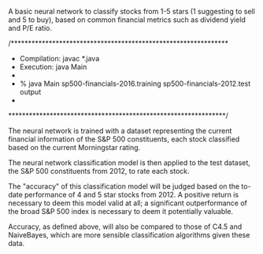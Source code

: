 A basic neural network to classify stocks from 1-5 stars (1 suggesting to sell and 5 to buy), based on common financial metrics such as dividend yield and P/E ratio.

/***************************************************************
 *  Compilation:  javac *.java
 *  Execution:    java Main <training-dataset> <test-dataset> <output-filename>
 *
 *  % java Main sp500-financials-2016.training sp500-financials-2012.test output
 *
 ***************************************************************/

The neural network is trained with a dataset representing the current financial information of the S&P 500 constituents, each stock classified based on the current Morningstar rating.

The neural network classification model is then applied to the test dataset, the S&P 500 constituents from 2012, to rate each stock.

The "accuracy" of this classification model will be judged based on the to-date performance of 4 and 5 star stocks from 2012. A positive return is necessary to deem this model valid at all; a significant outperformance of the broad S&P 500 index is necessary to deem it potentially valuable.

Accuracy, as defined above, will also be compared to those of C4.5 and NaiveBayes, which are more sensible classification algorithms given these data.